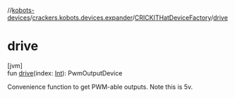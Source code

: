 //[kobots-devices](../../../index.md)/[crackers.kobots.devices.expander](../index.md)/[CRICKITHatDeviceFactory](index.md)/[drive](drive.md)

# drive

[jvm]\
fun [drive](drive.md)(index: [Int](https://kotlinlang.org/api/latest/jvm/stdlib/kotlin/-int/index.html)): PwmOutputDevice

Convenience function to get PWM-able outputs.  Note this is 5v.
